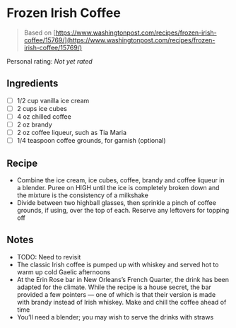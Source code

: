 <!-- Needs Manual Review -->

# Frozen Irish Coffee

> Based on [https://www.washingtonpost.com/recipes/frozen-irish-coffee/15769/](https://www.washingtonpost.com/recipes/frozen-irish-coffee/15769/)

<!-- rating=0; (User can specify rating on scale of 1-5) -->
<!-- AUTO-UserRating -->
Personal rating: *Not yet rated*
<!-- /AUTO-UserRating -->

<!-- name_image=None; (User can specify image name) -->
<!-- AUTO-Image -->
<!-- TODO: Capture image -->
<!-- /AUTO-Image -->

## Ingredients

* [ ] 1/2 cup vanilla ice cream
* [ ] 2 cups ice cubes
* [ ] 4 oz chilled coffee
* [ ] 2 oz brandy
* [ ] 2 oz coffee liqueur, such as Tia Maria
* [ ] 1/4 teaspoon coffee grounds, for garnish (optional)

## Recipe

* Combine the ice cream, ice cubes, coffee, brandy and coffee liqueur in a blender. Puree on HIGH until the ice is completely broken down and the mixture is the consistency of a milkshake
* Divide between two highball glasses, then sprinkle a pinch of coffee grounds, if using, over the top of each. Reserve any leftovers for topping off

## Notes

* TODO: Need to revisit
* The classic Irish coffee is pumped up with whiskey and served hot to warm up cold Gaelic afternoons
* At the Erin Rose bar in New Orleans’s French Quarter, the drink has been adapted for the climate. While the recipe is a house secret, the bar provided a few pointers — one of which is that their version is made with brandy instead of Irish whiskey. Make and chill the coffee ahead of time
* You’ll need a blender; you may wish to serve the drinks with straws

